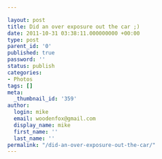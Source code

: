 ```yaml
---

layout: post
title: Did an over exposure out the car ;)
date: 2011-10-31 03:38:11.000000000 +00:00
type: post
parent_id: '0'
published: true
password: ''
status: publish
categories:
- Photos
tags: []
meta:
  _thumbnail_id: '359'
author:
  login: mike
  email: woodenfox@gmail.com
  display_name: mike
  first_name: ''
  last_name: ''
permalink: "/did-an-over-exposure-out-the-car/"
---
```



